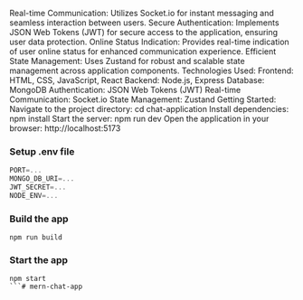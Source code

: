 Real-time Communication: Utilizes Socket.io for instant messaging and seamless interaction between users.
Secure Authentication: Implements JSON Web Tokens (JWT) for secure access to the application, ensuring user data protection.
Online Status Indication: Provides real-time indication of user online status for enhanced communication experience.
Efficient State Management: Uses Zustand for robust and scalable state management across application components.
Technologies Used:
Frontend: HTML, CSS, JavaScript, React
Backend: Node.js, Express
Database: MongoDB
Authentication: JSON Web Tokens (JWT)
Real-time Communication: Socket.io
State Management: Zustand
Getting Started:
Navigate to the project directory: cd chat-application
Install dependencies: npm install
Start the server: npm run dev
Open the application in your browser: http://localhost:5173
### Setup .env file

```js
PORT=...
MONGO_DB_URI=...
JWT_SECRET=...
NODE_ENV=...
```

### Build the app

```shell
npm run build
```

### Start the app

```shell
npm start
```#   m e r n - c h a t - a p p 
 
 
